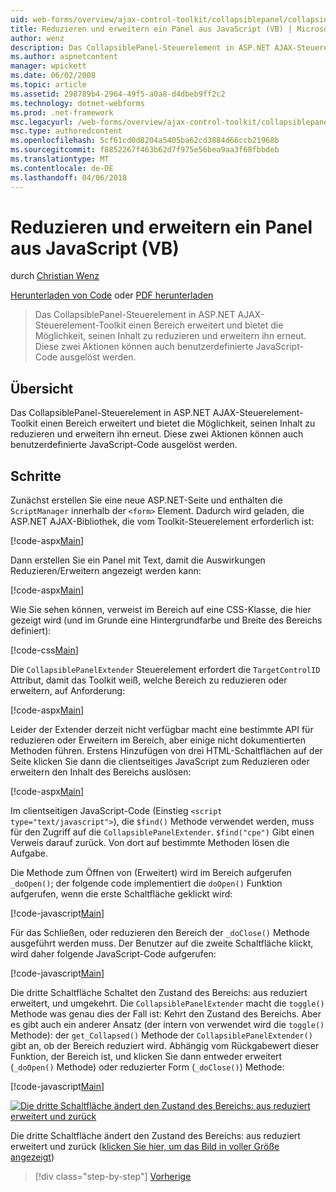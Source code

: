 ```yaml
---
uid: web-forms/overview/ajax-control-toolkit/collapsiblepanel/collapsing-and-expanding-a-panel-from-javascript-vb
title: Reduzieren und erweitern ein Panel aus JavaScript (VB) | Microsoft Docs
author: wenz
description: Das CollapsiblePanel-Steuerelement in ASP.NET AJAX-Steuerelement-Toolkit einen Bereich erweitert und bietet die Möglichkeit, den Inhalt zu reduzieren und erweitern ihn ein...
ms.author: aspnetcontent
manager: wpickett
ms.date: 06/02/2008
ms.topic: article
ms.assetid: 298789b4-2964-49f5-a0a8-d4dbeb9ff2c2
ms.technology: dotnet-webforms
ms.prod: .net-framework
msc.legacyurl: /web-forms/overview/ajax-control-toolkit/collapsiblepanel/collapsing-and-expanding-a-panel-from-javascript-vb
msc.type: authoredcontent
ms.openlocfilehash: 5cf61cd0d8204a5405ba62cd3884d66ccb21968b
ms.sourcegitcommit: f8852267f463b62d7f975e56bea9aa3f68fbbdeb
ms.translationtype: MT
ms.contentlocale: de-DE
ms.lasthandoff: 04/06/2018
---
```

<a name="collapsing-and-expanding-a-panel-from-javascript-vb"></a>Reduzieren und erweitern ein Panel aus JavaScript (VB)
====================
durch [Christian Wenz](https://github.com/wenz)

[Herunterladen von Code](http://download.microsoft.com/download/8/a/a/8aab3c3e-de6f-463f-805c-5fda567eef6e/CollapsiblePanel1.vb.zip) oder [PDF herunterladen](http://download.microsoft.com/download/b/6/a/b6ae89ee-df69-4c87-9bfb-ad1eb2b23373/collapsiblepanel1VB.pdf)

> Das CollapsiblePanel-Steuerelement in ASP.NET AJAX-Steuerelement-Toolkit einen Bereich erweitert und bietet die Möglichkeit, seinen Inhalt zu reduzieren und erweitern ihn erneut. Diese zwei Aktionen können auch benutzerdefinierte JavaScript-Code ausgelöst werden.


## <a name="overview"></a>Übersicht

Das CollapsiblePanel-Steuerelement in ASP.NET AJAX-Steuerelement-Toolkit einen Bereich erweitert und bietet die Möglichkeit, seinen Inhalt zu reduzieren und erweitern ihn erneut. Diese zwei Aktionen können auch benutzerdefinierte JavaScript-Code ausgelöst werden.

## <a name="steps"></a>Schritte

Zunächst erstellen Sie eine neue ASP.NET-Seite und enthalten die `ScriptManager` innerhalb der `<form>` Element. Dadurch wird geladen, die ASP.NET AJAX-Bibliothek, die vom Toolkit-Steuerelement erforderlich ist:

[!code-aspx[Main](collapsing-and-expanding-a-panel-from-javascript-vb/samples/sample1.aspx)]

Dann erstellen Sie ein Panel mit Text, damit die Auswirkungen Reduzieren/Erweitern angezeigt werden kann:

[!code-aspx[Main](collapsing-and-expanding-a-panel-from-javascript-vb/samples/sample2.aspx)]

Wie Sie sehen können, verweist im Bereich auf eine CSS-Klasse, die hier gezeigt wird (und im Grunde eine Hintergrundfarbe und Breite des Bereichs definiert):

[!code-css[Main](collapsing-and-expanding-a-panel-from-javascript-vb/samples/sample3.css)]

Die `CollapsiblePanelExtender` Steuerelement erfordert die `TargetControlID` Attribut, damit das Toolkit weiß, welche Bereich zu reduzieren oder erweitern, auf Anforderung:

[!code-aspx[Main](collapsing-and-expanding-a-panel-from-javascript-vb/samples/sample4.aspx)]

Leider der Extender derzeit nicht verfügbar macht eine bestimmte API für reduzieren oder Erweitern im Bereich, aber einige nicht dokumentierten Methoden führen. Erstens Hinzufügen von drei HTML-Schaltflächen auf der Seite klicken Sie dann die clientseitiges JavaScript zum Reduzieren oder erweitern den Inhalt des Bereichs auslösen:

[!code-aspx[Main](collapsing-and-expanding-a-panel-from-javascript-vb/samples/sample5.aspx)]

Im clientseitigen JavaScript-Code (Einstieg `<script type="text/javascript">`), die `$find()` Methode verwendet werden, muss für den Zugriff auf die `CollapsiblePanelExtender`. `$find("cpe")` Gibt einen Verweis darauf zurück. Von dort auf bestimmte Methoden lösen die Aufgabe.

Die Methode zum Öffnen von (Erweitert) wird im Bereich aufgerufen `_doOpen()`; der folgende code implementiert die `doOpen()` Funktion aufgerufen, wenn die erste Schaltfläche geklickt wird:

[!code-javascript[Main](collapsing-and-expanding-a-panel-from-javascript-vb/samples/sample6.js)]

Für das Schließen, oder reduzieren den Bereich der `_doClose()` Methode ausgeführt werden muss. Der Benutzer auf die zweite Schaltfläche klickt, wird daher folgende JavaScript-Code aufgerufen:

[!code-javascript[Main](collapsing-and-expanding-a-panel-from-javascript-vb/samples/sample7.js)]

Die dritte Schaltfläche Schaltet den Zustand des Bereichs: aus reduziert erweitert, und umgekehrt. Die `CollapsiblePanelExtender` macht die `toggle()` Methode was genau dies der Fall ist: Kehrt den Zustand des Bereichs. Aber es gibt auch ein anderer Ansatz (der intern von verwendet wird die `toggle()` Methode): der `get_Collapsed()` Methode der `CollapsiblePanelExtender()` gibt an, ob der Bereich reduziert wird. Abhängig vom Rückgabewert dieser Funktion, der Bereich ist, und klicken Sie dann entweder erweitert (`_doOpen()` Methode) oder reduzierter Form (`_doClose()`) Methode:

[!code-javascript[Main](collapsing-and-expanding-a-panel-from-javascript-vb/samples/sample8.js)]


[![Die dritte Schaltfläche ändert den Zustand des Bereichs: aus reduziert erweitert und zurück](collapsing-and-expanding-a-panel-from-javascript-vb/_static/image2.png)](collapsing-and-expanding-a-panel-from-javascript-vb/_static/image1.png)

Die dritte Schaltfläche ändert den Zustand des Bereichs: aus reduziert erweitert und zurück ([klicken Sie hier, um das Bild in voller Größe angezeigt](collapsing-and-expanding-a-panel-from-javascript-vb/_static/image3.png))

> [!div class="step-by-step"]
> [Vorherige](collapsing-and-expanding-a-panel-from-javascript-cs.md)

